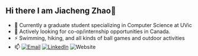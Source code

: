 <!--
## Hi there 👋
**realzjc/realzjc** is a ✨ _special_ ✨ repository because its `README.md` (this file) appears on your GitHub profile.

Here are some ideas to get you started:

- 🔭 I’m currently working on ...
- 🌱 I’m currently learning ...
- 👯 I’m looking to collaborate on ...
- 🤔 I’m looking for help with ...
- 💬 Ask me about ...
- 📫 How to reach me: ...
- 😄 Pronouns: ...
- ⚡ Fun fact: ...
-->

## Hi there I am Jiacheng Zhao👋

- 🌱 Currently a graduate student specializing in Computer Science at UVic
- 🔭 Actively looking for co-op/internship opportunities in Canada.
- ⚡ Swimming, hiking, and all kinds of ball games and outdoor activities
- 📫 [![Email](https://img.shields.io/badge/-Email-red?style=flat&logo=gmail)](mailto:realzjca@gmail.com)
   [![LinkedIn](https://img.shields.io/badge/-LinkedIn-blue?style=flat&logo=linkedin)](https://www.linkedin.com/in/realzjc/)
   ![Website](https://img.shields.io/badge/-Website-brightgreen?style=flat&logo=Google%20Chrom)
<!--
[![Hongyang's GitHub stats](https://github-readme-stats.vercel.app/api?username=realzjc&count_private=true&show_icons=true)](https://github.com/anuraghazra/github-readme-stats)

[![Top Langs](https://github-readme-stats.vercel.app/api/top-langs/?username=realzjc&layout=compact)](https://github.com/anuraghazra/github-readme-stats)

<!--
- 
- 💼
- 🎞️
**ASDIC4/ASDIC4** is a ✨ _special_ ✨ repository because its `README.md` (this file) appears on your GitHub profile.

- 💬 Email: realzjca@gmail.com
- 👯 I’m looking to collaborate on ...
- 🤔 I’m looking for help with ...
-  Ask me about ...
- 📫 How to reach me: ...
- 😄 Pronouns: ...
- ⚡ Fun fact: ...

- 🎓 
- 🌱 I’m currently focusing on learning C++ 
-->

